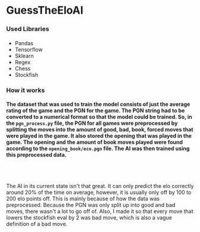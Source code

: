 # GuessTheEloAI
### Used Libraries
####
* Pandas
* Tensorflow
* Sklearn
* Regex
* Chess
* Stockfish

### How it works
#### The dataset that was used to train the model consists of just the average rating of the game and the PGN for the game. The PGN string had to be converted to a numerical format so that the model could be trained. So, in the `pgn_process.py` file, the PGN for all games were preprocessed by splitting the moves into the amount of good, bad, book, forced moves that were played in the game. It also stored the opening that was played in the game. The opening and the amount of book moves played were found according to the `opening_book/eco.pgn` file. The AI was then trained using this preprocessed data.

<br>  
<br>  

The AI in its current state isn't that great. It can only predict the elo correctly around 20% of the time on average, however, it is usually only off by 100 to 200 elo points off. This is mainly because of how the data was preprocessed. Because the PGN was only split up into good and bad moves, there wasn't a lot to go off of. Also, I made it so that every move that lowers the stockfish eval by 2 was bad move, which is also a vague definition of a bad move.
